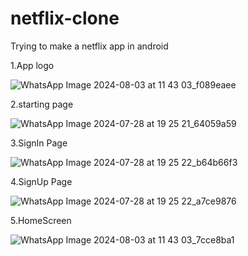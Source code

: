 # netflix-clone
Trying to make a netflix app in android


1.App logo


![WhatsApp Image 2024-08-03 at 11 43 03_f089eaee](https://github.com/user-attachments/assets/2f567134-4680-4fb8-b029-f97dafa1d5db)


2.starting page


![WhatsApp Image 2024-07-28 at 19 25 21_64059a59](https://github.com/user-attachments/assets/730e2ec4-c81a-4272-b258-343ff807a07d)


3.SignIn Page


![WhatsApp Image 2024-07-28 at 19 25 22_b64b66f3](https://github.com/user-attachments/assets/cbd3c06e-6dc3-4790-9878-019a19fc4464)


4.SignUp Page


![WhatsApp Image 2024-07-28 at 19 25 22_a7ce9876](https://github.com/user-attachments/assets/0a21471b-732e-481d-845d-bee79faa3d55)

5.HomeScreen


![WhatsApp Image 2024-08-03 at 11 43 03_7cce8ba1](https://github.com/user-attachments/assets/49ce8233-a53d-4685-a341-967cf6d2108a)
